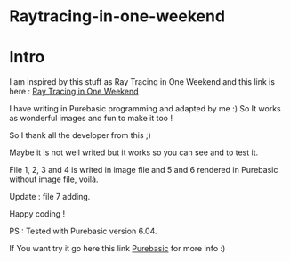 # Raytracing-in-one-weekend

Intro
==========

I am inspired by this stuff as Ray Tracing in One Weekend and this link is here : [Ray Tracing in One Weekend](https://raytracing.github.io/books/RayTracingInOneWeekend.html)

I have writing in Purebasic programming and adapted by me :) So It works as wonderful images and fun to make it too !

So I thank all the developer from this ;)

Maybe it is not well writed but it works so you can see and to test it.

File 1, 2, 3 and 4 is writed in image file and 5 and 6 rendered in Purebasic without image file, voilà.

Update : file 7 adding.


Happy coding !



PS : Tested with Purebasic version 6.04.

If You want try it go here this link [Purebasic](https://www.purebasic.com/) for more info :)


